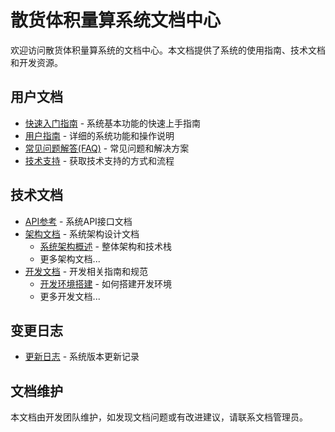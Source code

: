 # 散货体积量算系统文档中心

欢迎访问散货体积量算系统的文档中心。本文档提供了系统的使用指南、技术文档和开发资源。

## 用户文档

- [快速入门指南](./01_quick_start.md) - 系统基本功能的快速上手指南
- [用户指南](./02_user_guide.md) - 详细的系统功能和操作说明
- [常见问题解答(FAQ)](./03_faq.md) - 常见问题和解决方案
- [技术支持](./04_support.md) - 获取技术支持的方式和流程

## 技术文档

- [API参考](./05_api_reference.md) - 系统API接口文档
- [架构文档](./architecture/) - 系统架构设计文档
  - [系统架构概述](./architecture/system_architecture.md) - 整体架构和技术栈
  - 更多架构文档...
- [开发文档](./development/) - 开发相关指南和规范
  - [开发环境搭建](./development/development_environment.md) - 如何搭建开发环境
  - 更多开发文档...

## 变更日志

- [更新日志](./changelog.md) - 系统版本更新记录

## 文档维护

本文档由开发团队维护，如发现文档问题或有改进建议，请联系文档管理员。